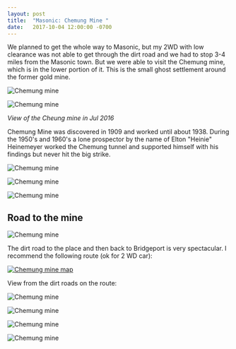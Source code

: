 ```yaml
---
layout: post
title:  "Masonic: Chemung Mine "
date:   2017-10-04 12:00:00 -0700
---
```


We planned to get the whole way to Masonic, but my 2WD with low clearance was not able to get through the dirt road and we had to stop 3-4 miles from the Masonic town. But we were able to visit the Chemung mine, which is in the lower portion of it. This is the small ghost settlement around the former gold mine.

![Chemung mine][chemung2]

![Chemung mine][chemung1]

<i>View of the Cheung mine in Jul 2016</i>


Chemung Mine was discovered in 1909 and worked until about 1938. During the 1950's and 1960's a lone prospector by the name of Elton "Heinie" Heinemeyer worked the Chemung tunnel and supported himself with his findings but never hit the big strike.

![Chemung mine][chemung3]

![Chemung mine][chemung4]

![Chemung mine][chemung5]

<h2>Road to the mine</h2>

![Chemung mine][chemung6]

The dirt road to the place and then back to Bridgeport is very spectacular. I recommend the following route (ok for 2 WD car):

[![Chemung mine map][chemung_map]](https://www.google.com/maps/dir/Bridgeport,+CA/Chemung+Mine,+California+93517/38.3370438,-119.1245526/38.2783346,-119.1010812/38.2644322,-119.2137554/@38.3136109,-119.1741016,20848m/)

View from the dirt roads on the route:

![Chemung mine][chemung7]

![Chemung mine][chemung8]

![Chemung mine][chemung9]

![Chemung mine][chemung10]

[chemung1]: {{site.url}}/assets/img/04102017-Chemung-mine/04102017-chemung-mine10.jpg "Chemung mine view"
[chemung2]: {{site.url}}/assets/img/04102017-Chemung-mine/04102017-chemung-mine1.jpg "Chemung mine view"
[Chemung3]: {{site.url}}/assets/img/04102017-Chemung-mine/04102017-chemung-mine2.jpg "Chemung mine view"
[Chemung4]: {{site.url}}/assets/img/04102017-Chemung-mine/04102017-chemung-mine4.jpg "Chemung mine view"
[Chemung5]: {{site.url}}/assets/img/04102017-Chemung-mine/04102017-chemung-mine5.jpg "Chemung mine view"
[Chemung6]: {{site.url}}/assets/img/04102017-Chemung-mine/04102017-chemung-mine6.jpg "Chemung mine view"
[Chemung7]: {{site.url}}/assets/img/04102017-Chemung-mine/04102017-chemung-mine3.jpg "Chemung mine view"
[Chemung8]: {{site.url}}/assets/img/04102017-Chemung-mine/04102017-chemung-mine7.jpg "Chemung mine view"
[Chemung9]: {{site.url}}/assets/img/04102017-Chemung-mine/04102017-chemung-mine8.jpg "Chemung mine view"
[Chemung10]: {{site.url}}/assets/img/04102017-Chemung-mine/04102017-chemung-mine9.jpg "Chemung mine view"
[chemung_map]: {{site.url}}/assets/img/04102017-Chemung-mine/04102017-chemung-mine-map.png "Chemung mine route map"